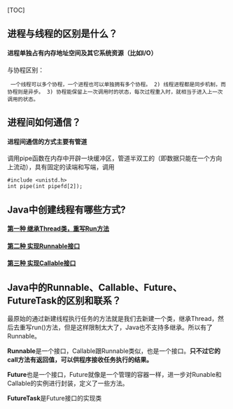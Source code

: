 [TOC]

## 进程与线程的区别是什么？

#### **进程单独占有内存地址空间及其它系统资源（比如I/O）**

与协程区别：

```
 一个线程可以多个协程，一个进程也可以单独拥有多个协程。 2) 线程进程都是同步机制，而协程则是异步。 3) 协程能保留上一次调用时的状态，每次过程重入时，就相当于进入上一次调用的状态。
```







## 进程间如何通信？

#### **进程间通信的方式主要有管道**

调用pipe函数在内存中开辟一块缓冲区，管道半双工的（即数据只能在一个方向上流动），具有固定的读端和写端，调用

```
#include <unistd.h>
int pipe(int pipefd[2]);
```



## Java中创建线程有哪些方式?

#### [第一种 继承Thread类，重写Run方法](http://notfound9.github.io/interviewGuide/#/docs/JavaMultiThread?id=第一种-继承thread类，重写run方法)

#### [第二种 实现Runnable接口](http://notfound9.github.io/interviewGuide/#/docs/JavaMultiThread?id=第二种-实现runnable接口)

#### [第三种 实现Callable接口](http://notfound9.github.io/interviewGuide/#/docs/JavaMultiThread?id=第三种-实现callable接口)



## Java中的Runnable、Callable、Future、FutureTask的区别和联系？

最原始的通过新建线程执行任务的方法就是我们去新建一个类，继承Thread，然后去重写run()方法，但是这样限制太大了，Java也不支持多继承。所以有了Runnable。

**Runnable**是一个接口，Callable跟Runnable类似，也是一个接口。**只不过它的call方法有返回值，可以供程序接收任务执行的结果。**

**Future**也是一个接口，Future就像是一个管理的容器一样，进一步对Runable和Callable的实例进行封装，定义了一些方法。

**FutureTask**是Future接口的实现类
